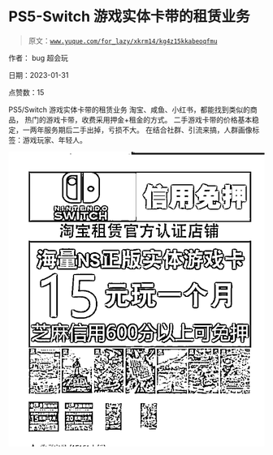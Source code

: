 # PS5-Switch 游戏实体卡带的租赁业务

> 原文：[`www.yuque.com/for_lazy/xkrm14/kg4z15kkabeoqfmu`](https://www.yuque.com/for_lazy/xkrm14/kg4z15kkabeoqfmu)



作者： bug 超会玩 

日期：2023-01-31 

点赞数：15 

PS5/Switch 游戏实体卡带的租赁业务 淘宝、咸鱼、小红书，都能找到类似的商品， 热门的游戏卡带，收费采用押金+租金的方式。 二手游戏卡带的价格基本稳定，一两年服务期后二手出掉，亏损不大。 在结合社群、引流来搞，人群画像标签：游戏玩家、年轻人。 

![](img/c16a007df0ecdfa665fda745cb7d6e1d.png) 

